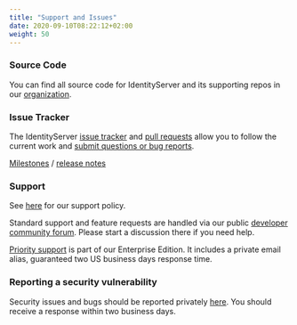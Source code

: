 ```yaml
---
title: "Support and Issues"
date: 2020-09-10T08:22:12+02:00
weight: 50
---
```


### Source Code
You can find all source code for IdentityServer and its supporting repos in our [organization](https://github.com/duendesoftware).

### Issue Tracker
The IdentityServer [issue tracker](https://github.com/DuendeSoftware/products/issues) and [pull requests](https://github.com/DuendeSoftware/products/pulls) allow you to follow the current work and [submit questions or bug reports](https://github.com/DuendeSoftware/community/discussions).

[Milestones](https://github.com/DuendeSoftware/IdentityServer/milestones) / [release notes](https://github.com/DuendeSoftware/products/releases)

### Support
See [here](https://duendesoftware.com/products/support) for our support policy.

Standard support and feature requests are handled via our public [developer community forum](https://github.com/DuendeSoftware/community/discussions). Please start a discussion there if you need help.

[Priority support](https://duendesoftware.com/license/PrioritySupportLicense.pdf) is part of our Enterprise Edition. It includes a private email alias, guaranteed two US business days response time.

### Reporting a security vulnerability
Security issues and bugs should be reported privately [here](https://duendesoftware.com/contact/general). You should receive a response within two business days.
